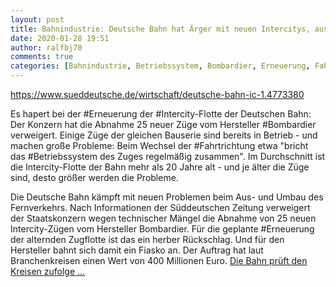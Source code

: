 ```yaml
---
layout: post
title: Bahnindustrie: Deutsche Bahn hat Ärger mit neuen Intercitys, aus SZ
date: 2020-01-28 19:51
author: ralfbj70
comments: true
categories: [Bahnindustrie, Betriebssystem, Bombardier, Erneuerung, Fahrtrichtung, Fahrzeuge, Intercity]
---
```

https://www.sueddeutsche.de/wirtschaft/deutsche-bahn-ic-1.4773380

Es hapert bei der #Erneuerung der #Intercity-Flotte der Deutschen Bahn: Der Konzern hat die Abnahme 25 neuer Züge vom Hersteller #Bombardier verweigert.
Einige Züge der gleichen Bauserie sind bereits in Betrieb - und machen große Probleme: Beim Wechsel der #Fahrtrichtung etwa "bricht das #Betriebssystem des Zuges regelmäßig zusammen".
Im Durchschnitt ist die Intercity-Flotte der Bahn mehr als 20 Jahre alt - und je älter die Züge sind, desto größer werden die Probleme.

Die Deutsche Bahn kämpft mit neuen Problemen beim Aus- und Umbau des Fernverkehrs. Nach Informationen der Süddeutschen Zeitung verweigert der Staatskonzern wegen technischer Mängel die Abnahme von 25 neuen Intercity-Zügen vom Hersteller Bombardier. Für die geplante #Erneuerung der alternden Zugflotte ist das ein herber Rückschlag. Und für den Hersteller bahnt sich damit ein Fiasko an. Der Auftrag hat laut Branchenkreisen einen Wert von 400 Millionen Euro. <a href="https://www.sueddeutsche.de/wirtschaft/deutsche-bahn-ic-1.4773380">Die Bahn prüft den Kreisen zufolge ...</a>
